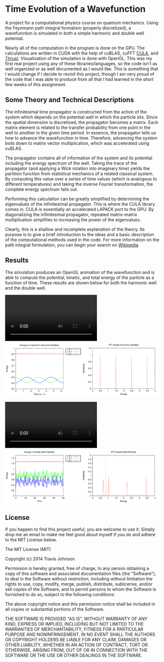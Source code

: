 # Time Evolution of a Wavefunction

A project for a computational physics course on quantum mechanics. Using the
Feynmann path integral formalism (properly discretized), a wavefunction is
simulated in both a simple harmonic and double well potential.

Nearly all of the computation in the program is done on the GPU. The
calculations are written in CUDA with the help of cuBLAS, cuFFT
[CULA](http://www.culatools.com/), and
[Thrust](https://code.google.com/p/thrust/). Visualization of the simulation is
done with OpenGL. This was my first real project using any of these
libraries/languages, so the code isn't as well organized or as well documented
as I would like. This is something that I would change if I decide to revisit
this project, though I am very proud of the code that I was able to produce
from all that I had learned in the short few weeks of this assignment.

## Some Theory and Technical Descriptions

The infinitesimal time propagator is constructed from the action of the system
which depends on the potential well in which the particle sits. Since the
spatial dimension is discretized, the propagator becomes a matrix. Each matrix
element is related to the transfer probability from one point in the well to
another in the given time period. In essence, the propagator tells us how to
advance the wavefunction in time. Therefore, advancing the system boils down to
matrix vector multiplication, which was accelerated using cuBLAS.

The propagator contains all of information of the system and its potential
including the energy spectrum of the well. Taking the trace of the propagator
(and applying a Wick rotation into imaginary time) yields the partition
function from statistical mechanics of a related classical system. By computing
this value over a series of time values (which is analogous to different
temperatures) and taking the inverse Fourier transformation, the complete
energy spectrum falls out.

Performing this calculation can be greatly simplified by determining the
eigenvalues of the infinitesimal propagator. This is where the CULA library
comes in. CULA is essentially an accelerated LAPACK port to the GPU. By
diagonalizing the infinitesimal propagator, repeated matrix-matrix
multiplication simplifies to increasing the power of the eigenvalues.

Clearly, this is a shallow and incomplete explanation of the theory. Its
purpose is to give a brief introduction to the ideas and a basic description
of the computational methods used in the code. For more information on the
path integral formulation, you can begin your search on
[Wikipedia](http://en.wikipedia.org/wiki/Path_integral_formulation)

## Results

The simulation produces an OpenGL animation of the wavefunction and is able
to compute the potential, kinetic, and total energy of the particle as a
function of time. These results are shown below for both the harmonic well
and the double well.

![SHO Simulation Video](SHO_animation.mp4)
![SHO Energies Image](SHO_Energies.png)

![DW Simulation Video](DW_animation.mp4)
![DW Energies Image](DW_Energies.png)


## License

If you happen to find this project useful, you are welcome to use it. Simply
drop me an email to make me feel good about myself if you do and adhere to the
MIT License below.

The MIT License (MIT)

Copyright (c) 2014 Travis Johnson

Permission is hereby granted, free of charge, to any person obtaining a copy
of this software and associated documentation files (the "Software"), to deal
in the Software without restriction, including without limitation the rights
to use, copy, modify, merge, publish, distribute, sublicense, and/or sell
copies of the Software, and to permit persons to whom the Software is
furnished to do so, subject to the following conditions:

The above copyright notice and this permission notice shall be included in all
copies or substantial portions of the Software.

THE SOFTWARE IS PROVIDED "AS IS", WITHOUT WARRANTY OF ANY KIND, EXPRESS OR
IMPLIED, INCLUDING BUT NOT LIMITED TO THE WARRANTIES OF MERCHANTABILITY,
FITNESS FOR A PARTICULAR PURPOSE AND NONINFRINGEMENT. IN NO EVENT SHALL THE
AUTHORS OR COPYRIGHT HOLDERS BE LIABLE FOR ANY CLAIM, DAMAGES OR OTHER
LIABILITY, WHETHER IN AN ACTION OF CONTRACT, TORT OR OTHERWISE, ARISING FROM,
OUT OF OR IN CONNECTION WITH THE SOFTWARE OR THE USE OR OTHER DEALINGS IN THE
SOFTWARE.
